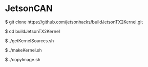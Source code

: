 # JetsonCAN

$ git clone https://github.com/jetsonhacks/buildJetsonTX2Kernel.git

$ cd buildJetsonTX2Kernel

$ ./getKernelSources.sh

$ ./makeKernel.sh

$ ./copyImage.sh
